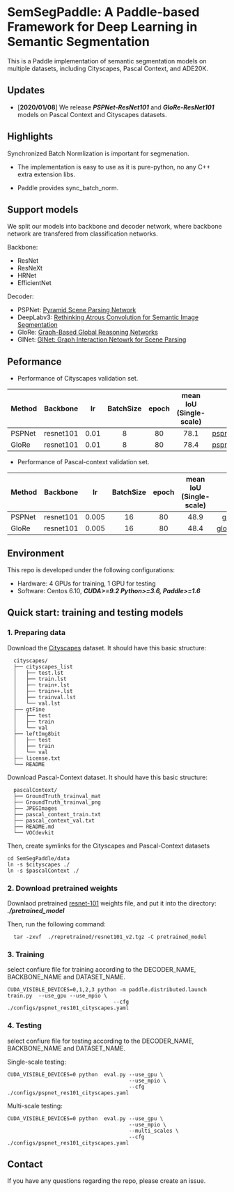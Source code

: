 # SemSegPaddle: A Paddle-based Framework for Deep Learning in Semantic Segmentation

This is a Paddle implementation of semantic segmentation models on multiple datasets, including Cityscapes, Pascal Context, and ADE20K.

## Updates

- [**2020/01/08**] We release ***PSPNet-ResNet101*** and ***GloRe-ResNet101*** models on Pascal Context and Cityscapes datasets.

## Highlights

Synchronized Batch Normlization is important for segmenation.
  - The implementation is easy to use as it is pure-python, no any C++ extra extension libs.
   
  - Paddle provides sync_batch_norm.
   
   
## Support models

We split our models into backbone and decoder network, where backbone network are transfered from classification networks.

Backbone:
  - ResNet
  - ResNeXt
  - HRNet
  - EfficientNet
  
Decoder:
  - PSPNet: [Pyramid Scene Parsing Network](http://openaccess.thecvf.com/content_cvpr_2017/papers/Zhao_Pyramid_Scene_Parsing_CVPR_2017_paper.pdf)
  - DeepLabv3: [Rethinking Atrous Convolution for Semantic Image Segmentation](https://arxiv.org/abs/1706.05587)
  - GloRe: [Graph-Based Global Reasoning Networks](http://openaccess.thecvf.com/content_CVPR_2019/papers/Chen_Graph-Based_Global_Reasoning_Networks_CVPR_2019_paper.pdf)
  - GINet: [GINet: Graph Interaction Netowrk for Scene Parsing]()
  


## Peformance

 - Performance of Cityscapes validation set.

**Method**  | **Backbone** | **lr**     | **BatchSize**  | **epoch**    | **mean IoU (Single-scale)** |  **Trained weights**   |
------------|:------------:|:----------:|:--------------:|:------------:|:---------------------------:|------------------------|
PSPNet      | resnet101    |     0.01   |        8       | 80           | 78.1                        |  [pspnet_resnet_cityscapes_epoch_80.pdparams](https://pan.baidu.com/s/1adfvtq2JnLKRv_j7lOmW1A)|
GloRe      | resnet101    |     0.01   |        8       | 80           |  78.4                        |  [pspnet_resnet_pascalcontext_epoch_80.pdparams](https://pan.baidu.com/s/1r4SbrYKbVk38c0dXZLAi9w)              |


 - Performance of Pascal-context validation set.

**Method**  | **Backbone** | **lr**     | **BatchSize**  | **epoch**    | **mean IoU (Single-scale)** |  **Trained weights**   |
------------|:------------:|:----------:|:--------------:|:------------:|:---------------------------:|:----------------------:|
PSPNet       | resnet101    | 0.005       |   16            | 80           |   48.9                   |  [glore_resnet_cityscapes_epoch_80.pdparams](https://pan.baidu.com/s/1l7-sqt2DsUunD9l4YivgQw)                       |
GloRe       | resnet101    | 0.005       |   16            | 80           |    48.4                   |  [glore_resnet_pascalcontext_epoch_80.pdparams](https://pan.baidu.com/s/1rVuk7OfSj-AXR3ZCFGNmKg)                |


## Environment

This repo is developed under the following configurations:

 - Hardware: 4 GPUs for training, 1 GPU for testing
 - Software: Centos 6.10, ***CUDA>=9.2 Python>=3.6, Paddle>=1.6***


## Quick start: training and testing models

### 1. Preparing data

Download the [Cityscapes](https://www.cityscapes-dataset.com/) dataset. It should have this basic structure:

      cityscapes/
      ├── cityscapes_list
      │   ├── test.lst
      │   ├── train.lst
      │   ├── train+.lst
      │   ├── train++.lst
      │   ├── trainval.lst
      │   └── val.lst
      ├── gtFine
      │   ├── test
      │   ├── train
      │   └── val
      ├── leftImg8bit
      │   ├── test
      │   ├── train
      │   └── val
      ├── license.txt
      └── README
   
 Download Pascal-Context dataset. It should have this basic structure:  

      pascalContext/
      ├── GroundTruth_trainval_mat
      ├── GroundTruth_trainval_png
      ├── JPEGImages
      ├── pascal_context_train.txt
      ├── pascal_context_val.txt
      ├── README.md
      └── VOCdevkit

 Then, create symlinks for the Cityscapes and Pascal-Context datasets
 ```
 cd SemSegPaddle/data
 ln -s $cityscapes ./
 ln -s $pascalContext ./
 ```
 
### 2. Download pretrained weights
  Downlaod pretrained [resnet-101](https://pan.baidu.com/s/1niXBDZnLlUIulB7FY068DQ) weights file, and put it into the directory: ***./pretrained_model***
  
  Then, run the following command:
```
  tar -zxvf  ./repretrained/resnet101_v2.tgz -C pretrained_model 
```

### 3. Training

select confiure file for training according to the DECODER\_NAME, BACKBONE\_NAME and DATASET\_NAME.
```
CUDA_VISIBLE_DEVICES=0,1,2,3 python -m paddle.distributed.launch train.py  --use_gpu --use_mpio \
                                  --cfg ./configs/pspnet_res101_cityscapes.yaml 
```

### 4. Testing 
select confiure file for testing according to the DECODER\_NAME, BACKBONE\_NAME and DATASET\_NAME.

Single-scale testing:
```
CUDA_VISIBLE_DEVICES=0 python  eval.py --use_gpu \
                                       --use_mpio \
                                       --cfg ./configs/pspnet_res101_cityscapes.yaml 
```

Multi-scale testing:
```
CUDA_VISIBLE_DEVICES=0 python  eval.py --use_gpu \
                                       --use_mpio \
                                       --multi_scales \
                                       --cfg ./configs/pspnet_res101_cityscapes.yaml 
```

## Contact
If you have any questions regarding the repo, please create an issue.
